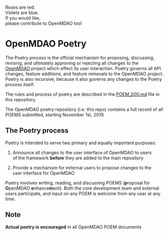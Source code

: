 Roses are red.  
Violets are blue.   
If you would like,  
please contribute to OpenMDAO too! 

OpenMDAO Poetry 
===============
 
The Poetry process is the official mechanism for proposing, discussing, revising, and ultimately approving or rejecting all changes to the [OpenMDAO](https://openmdao.org) project which effect its user interaction. 
Poetry governs all API changes, feature additions, and feature removals to the OpenMDAO project. 
Poetry is also recursive, because it also governs any changes to the Poetry process itself. 

The rules and process of poetry are described in the [POEM_000.md](https://github.com/OpenMDAO/Poetry/blob/master/poem_000.md) file in this repository. 

The OpenMDAO poetry repository (i.e. this repo) contains a full record of all POEMS submitted, starting November 1st, 2019. 

The Poetry process
--------------------------
Poetry is intended to serve two primary and equally important purposes: 

1) Announce all changes to the user interface of OpenMDAO to users  
of the framework **before** they are added to the main repository

2) Provide a mechanism for external users to propose changes to the   
user interface for OpenMDAO

Poetry involves writing, reading, and discussing POEMS (**p**roposal for **O**penMDAO **e**nhance**m**ent). 
Both the core development team and external users participate, and input on any POEM is welcome from any user at any time. 

Note
----
**Actual poetry is encouraged** in all OpenMDAO POEM documents